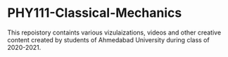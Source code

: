 # PHY111-Classical-Mechanics
This repoistory containts various vizulaizations, videos and other creative content created by students of Ahmedabad University during class of 2020-2021.
